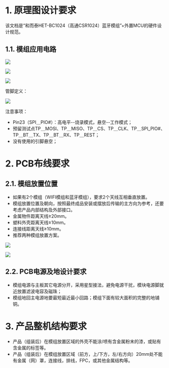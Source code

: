 # 1. 原理图设计要求

该文档是“和而泰HET-BC1024（高通CSR1024）蓝牙模组”+外置MCU的硬件设计规范。
## 1.1. 模组应用电路

![](https://i.imgur.com/QXeTh2c.png)

![](https://i.imgur.com/pXnGiO3.png)

![](https://i.imgur.com/nzZNQv3.png)

管脚定义：

![](https://i.imgur.com/rzEv4gj.png)

注意事项：

- Pin23（SPI＿PIO#）：高电平--烧录模式，悬空--工作模式；
- 预留测试点TP＿MOSI、TP＿MISO、TP＿CS、TP＿CLK、TP＿SPI_PIO#、TP＿BT＿TX、TP＿BT＿RX、TP＿REST；
- 没有使用的引脚悬空；
# 2. PCB布线要求

## 2.1. 模组放置位置

- 如果有2个模组（WIFI模组和蓝牙模组），要求2个天线互相垂直放置。
- 模组放置位置及朝向，按照最终成品安装或摆放后传输的主方向为参考，还要考虑产品内部结构及外部接口。
- 金属物件距离天线≥20mm。
- 塑料外壳距离天线≥10mm。
- 连接线距离天线≥10mm。
- 推荐两种模组放置方案。

![](https://i.imgur.com/eqcqt0K.png)

![](https://i.imgur.com/xR5DEa6.png)

## 2.2. PCB电源及地设计要求

- 模组电源与主板其它电源分开，采用星型接法，避免电源干扰，模块电源脚就近放置滤波电容及磁珠；
- 模组地回主电源地要最短最近最小回路；模组下面有较大面积的完整的地铺铜。
# 3. 产品整机结构要求

- 产品（组装后）在模组放置区域的外壳不能涂/喷有含金属粉末的漆，或贴有含金属的标签等。
- 产品（组装后）在模组放置区域（前方，上/下方，左/右方向）20mm处不能有金属（网）罩，连接线，排线，FPC，或其他金属结构等。







